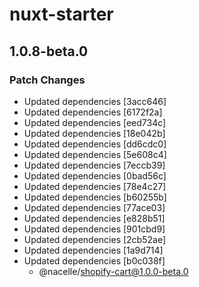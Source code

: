 # nuxt-starter

## 1.0.8-beta.0

### Patch Changes

- Updated dependencies [3acc646]
- Updated dependencies [6172f2a]
- Updated dependencies [eed734c]
- Updated dependencies [18e042b]
- Updated dependencies [dd6cdc0]
- Updated dependencies [5e608c4]
- Updated dependencies [7eccb39]
- Updated dependencies [0bad56c]
- Updated dependencies [78e4c27]
- Updated dependencies [b60255b]
- Updated dependencies [77ace03]
- Updated dependencies [e828b51]
- Updated dependencies [901cbd9]
- Updated dependencies [2cb52ae]
- Updated dependencies [1a9d714]
- Updated dependencies [b0c038f]
  - @nacelle/shopify-cart@1.0.0-beta.0
